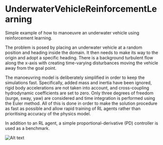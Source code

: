 # UnderwaterVehicleReinforcementLearning

Simple example of how to manoeuvre an underwater vehicle using reinforcement learning.

The problem is posed by placing an underwater vehicle at a random position and
heading inside the domain. It then needs to make its way to the origin and adopt
a specific heading. There is a background turbulent flow along the x-axis with
creating time-varying disturbances moving the vehicle away from the goal point.

The manoeuvring model is deliberately simplified
in order to keep the simulations fast. Specifically, added mass and inertia have
been ignored, rigid body accelerations are not taken into account, and cross-coupling
hydrodynamic coefficients are set to zero. Only three degrees of freedom (surge,
    sway, yaw) are considered and time integration is performed using the Euler method.
All of this is done in order to make the solution procedure as fast as possible
and allow rapid training of RL agents rather than prioritising accuracy of the
physics model.

In addition to an RL agent, a simple proportional-derivative (PD)
controller is used as a benchmark.

![Alt text](Figures/episodeAnim_RL_control.gif?raw=true "Example episode.")
